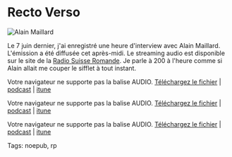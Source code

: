 # Recto Verso

![Alain Maillard](http://blog.tcrouzet.comhttps://tcrouzet.com/images_tc/amaillard.jpg)

Le 7 juin dernier, j'ai enregistré une heure d'interview avec Alain Maillard. L'émission a été diffusée cet après-midi. Le streaming audio est disponible sur le site de la [Radio Suisse Romande](http://www.rsr.ch/la-1<sup>er</sup>e/recto-verso/selectedDate/31/07/2006#lundi). Je parle à 200 à l'heure comme si Alain allait me couper le sifflet à tout instant.

Votre navigateur ne supporte pas la balise AUDIO.
[Téléchargez le fichier](/audio_tc/recto-verso1.mp3) | [podcast]() | [itune]()

Votre navigateur ne supporte pas la balise AUDIO.
[Téléchargez le fichier](/audio_tc/recto-verso2.mp3) | [podcast]() | [itune]()

Votre navigateur ne supporte pas la balise AUDIO.
[Téléchargez le fichier](/audio_tc/recto-verso3.mp3) | [podcast]() | [itune]()

Tags: noepub, rp